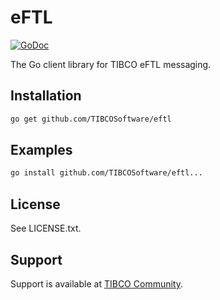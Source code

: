 # eFTL 

[![GoDoc](https://godoc.org/github.com/TIBCOSoftware/eftl?status.svg)](https://godoc.org/github.com/TIBCOSoftware/eftl)

The Go client library for TIBCO eFTL messaging.

## Installation
```bash
go get github.com/TIBCOSoftware/eftl
```

## Examples
```bash
go install github.com/TIBCOSoftware/eftl...
```

## License
See LICENSE.txt.

## Support
Support is available at [TIBCO Community](https://community.tibco.com/).
